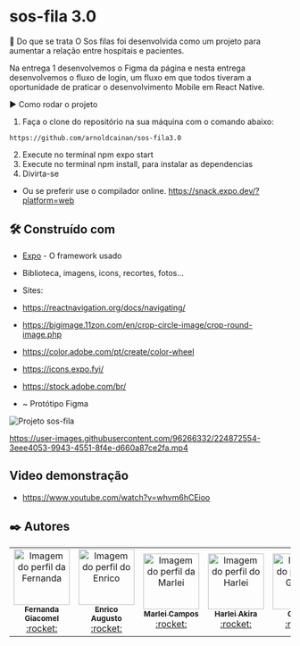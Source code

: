 # sos-fila 3.0

📃 Do que se trata
O Sos filas foi desenvolvida como um projeto para aumentar a relação entre hospitais e pacientes.

Na entrega 1 desenvolvemos o Figma da página e nesta entrega desenvolvemos o fluxo de login, um fluxo em que todos tiveram a oportunidade de praticar o desenvolvimento Mobile em React Native.

▶️ Como rodar o projeto

1. Faça o clone do repositório na sua máquina com o comando abaixo:

  ```
  https://github.com/arnoldcainan/sos-fila3.0
  ```
  
2. Execute no terminal npm expo start
3. Execute no terminal npm install, para instalar as dependencias
4. Divirta-se

* Ou se preferir use o compilador online.
https://snack.expo.dev/?platform=web 

## 🛠️ Construído com


* [Expo](https://docs.expo.dev/) - O framework usado

- Biblioteca, imagens, icons, recortes, fotos...

* Sites: 
* https://reactnavigation.org/docs/navigating/ 
* https://bigimage.11zon.com/en/crop-circle-image/crop-round-image.php
* https://color.adobe.com/pt/create/color-wheel
* https://icons.expo.fyi/
* https://stock.adobe.com/br/

* ~ Protótipo Figma

![Projeto sos-fila](https://user-images.githubusercontent.com/96266332/224876039-b96584aa-d94d-4db3-85a1-62b9b61390de.jpg)

https://user-images.githubusercontent.com/96266332/224872554-3eee4053-9943-4551-8f4e-d660a87ce2fa.mp4


## Video demonstração 
* https://www.youtube.com/watch?v=whvm6hCEioo


## ✒️ Autores

<table>
  <tr>   
    <td align="center"><a href="https://github.com/fernandagiacomel">
    <img src="https://avatars.githubusercontent.com/u/79334817?v=4" width="100px" alt="Imagem do perfil da Fernanda"/>
    <br />
    <sub><b>Fernanda Giacomel</b></sub><br />:rocket:</td>
    <td align="center"><a href="https://github.com/enricoasc">
    <img src="https://avatars.githubusercontent.com/u/85110277?v=4" width="100px" alt="Imagem do perfil do Enrico"/>
    <br />
    <sub><b>Enrico Augusto</b></sub><br />:rocket:</td>
    <td align="center"><a href="https://github.com/marleicampos">
    <img src="https://avatars.githubusercontent.com/u/111512348?v=4" width="100px" alt="Imagem do perfil da Marlei"/>
    <br />
     <sub><b>Marlei Campos</b></sub><br />:rocket:</td>
    <td align="center"><a href="https://github.com/harleiaki">
    <img src="https://avatars.githubusercontent.com/u/96266332?v=4" width="100px" alt="Imagem do perfil do Harlei"/>
    <br />
    <sub><b>Harlei Akira</b></sub><br />:rocket:</td>
    <td align="center"><a href="https://github.com/gabolex">
    <img src="https://avatars.githubusercontent.com/u/3787538?v=4" width="100px" alt="Imagem do perfil do Gabriel"/>
    <br />
    <sub><b>Gabriel</b></sub><br />:rocket:</td>
     <td align="center"><a href="https://github.com/mourajorge">
    <img src="https://avatars.githubusercontent.com/u/111655058?v=4" width="100px" alt="Imagem do perfil do Joao"/>
    <br />
    <sub><b>João Moura</b></sub><br />:rocket:</td>
     <td align="center"><a href="https://github.com/arnoldcainan">
    <img src="https://avatars.githubusercontent.com/u/86830636?v=4" width="100px" alt="Imagem do perfil do Arnold"/>
    <br />
    <sub><b>Arnold</b></sub><br />:rocket:</td>
</table>



